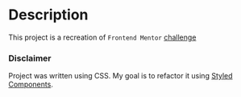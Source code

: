 # Description
This project is a recreation of `Frontend Mentor` [challenge](https://www.frontendmentor.io/challenges/rest-countries-api-with-color-theme-switcher-5cacc469fec04111f7b848ca)

### Disclaimer
Project was written using CSS. My goal is to refactor it using [Styled Components](https://styled-components.com/).

